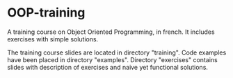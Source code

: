 # OOP-training
A training course on Object Oriented Programming, in french. It includes exercises with simple solutions.

The training course slides are located in directory "training".
Code examples have been placed in directory "examples".
Directory "exercises" contains slides with description of exercises and naive yet functional solutions.
